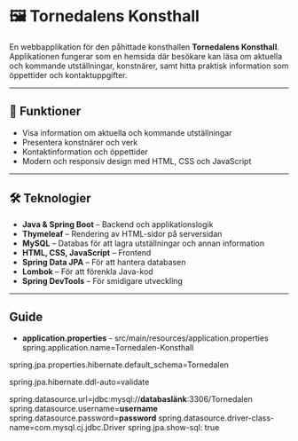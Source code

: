 # 🖼️ Tornedalens Konsthall

En webbapplikation för den påhittade konsthallen **Tornedalens Konsthall**. Applikationen fungerar som en hemsida där besökare kan läsa om aktuella och kommande utställningar, konstnärer, samt hitta praktisk information som öppettider och kontaktuppgifter.

---

## 🚀 Funktioner

- Visa information om aktuella och kommande utställningar
- Presentera konstnärer och verk
- Kontaktinformation och öppettider
- Modern och responsiv design med HTML, CSS och JavaScript

---

## 🛠️ Teknologier

- **Java & Spring Boot** – Backend och applikationslogik  
- **Thymeleaf** – Rendering av HTML-sidor på serversidan  
- **MySQL** – Databas för att lagra utställningar och annan information  
- **HTML, CSS, JavaScript** – Frontend  
- **Spring Data JPA** – För att hantera databasen  
- **Lombok** – För att förenkla Java-kod  
- **Spring DevTools** – För smidigare utveckling  

---

## Guide

- **application.properties** - src/main/resources/application.properties
spring.application.name=Tornedalen-Konsthall

spring.jpa.properties.hibernate.default_schema=Tornedalen

spring.jpa.hibernate.ddl-auto=validate

spring.datasource.url=jdbc:mysql://**databaslänk**:3306/Tornedalen
spring.datasource.username=**username**
spring.datasource.password=**password**
spring.datasource.driver-class-name=com.mysql.cj.jdbc.Driver
spring.jpa.show-sql: true